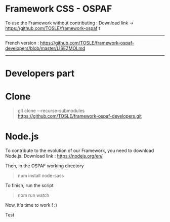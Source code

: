 # Framework CSS - OSPAF

To use the Framework without contributing : 
Download link -> https://github.com/TOSLE/framework-ospaf
t
______________________________________

French version : https://github.com/TOSLE/framework-ospaf-developers/blob/master/LISEZMOI.md
______________________________________

# Developers part

# Clone 

> git clone --recurse-submodules https://github.com/TOSLE/framework-ospaf-developers.git

# Node.js

To contribute to the evolution of our Framework, you need to download Node.js.
Download link : https://nodejs.org/en/

Then, in the OSPAF working directory
> npm install node-sass

To finish, run the script
> npm run watch

Now, it's time to work ! :)

Test
